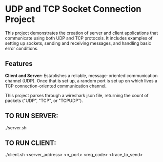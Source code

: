 # UDP and TCP Socket Connection Project
This project demonstrates the creation of server and client applications that communicate using both UDP and TCP protocols. It includes examples of setting up sockets, sending and receiving messages, and handling basic error conditions.

## Features
**Client and Server:** Establishes a reliable, message-oriented communication channel (UDP). Once that is set up, a random port is set up on which lives a TCP connection-oriented communication channel.

This project parses through a wireshark json file, returning the count of <proto> packets ("UDP", "TCP", or "TCPUDP").

## TO RUN SERVER:
./server.sh <req-code>

## TO RUN CLIENT:
./client.sh <server_address> <n_port> <req_code> <proto> <trace_to_send>
